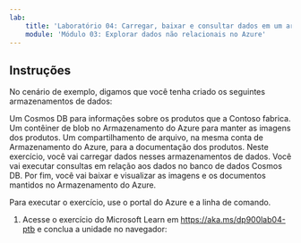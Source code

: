 ```yaml
---
lab:
    title: 'Laboratório 04: Carregar, baixar e consultar dados em um armazenamento de dados não relacional'
    module: 'Módulo 03: Explorar dados não relacionais no Azure'
---
```


## Instruções
No cenário de exemplo, digamos que você tenha criado os seguintes armazenamentos de dados:

Um Cosmos DB para informações sobre os produtos que a Contoso fabrica.
Um contêiner de blob no Armazenamento do Azure para manter as imagens dos produtos.
Um compartilhamento de arquivo, na mesma conta de Armazenamento do Azure, para a documentação dos produtos.
Neste exercício, você vai carregar dados nesses armazenamentos de dados. Você vai executar consultas em relação aos dados no banco de dados Cosmos DB. Por fim, você vai baixar e visualizar as imagens e os documentos mantidos no Armazenamento do Azure.

Para executar o exercício, use o portal do Azure e a linha de comando.

1.	Acesse o exercício do Microsoft Learn em https://aka.ms/dp900lab04-ptb e conclua a unidade no navegador: 
